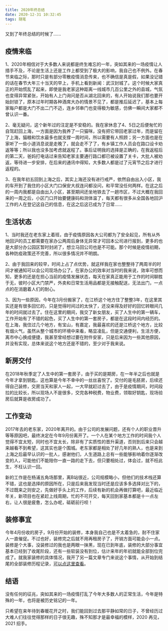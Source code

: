 ```yaml
---
title: 2020年终总结
date: 2020-12-31 10:32:45
tags: 随笔
---
```


又到了年终总结的时候了......

<!--more-->

## 疫情来临

1、2020年相信对于大多数人来说都是终生难忘的一年，突如其来的一场疫情让人措手不及，不论是生活上还是工作上都受到了极大的影响，我自己也不例外。在春节来临之际，那时只是有部分零散疫情消息传来，也不确信是真是假，如果没记错的话在春节大年三十当天的早上，手机上看到新闻：武汉封城了。这个时候大家真正的开始慌乱了起来，即使是我老家这种距离一线城市几百公里之外的县城，气氛也变得异常紧张，开始有人上门询问是否从湖北回来的，有人开始说我们那也要开始封锁了，原本过年时期各种酒席大办的情景不见了，都是推后延迟了，基本上每家每户都是大门不出二门不迈，连乡邻串门也变得极为敏感，仿佛一瞬间大家都不曾认识一番。

2、毫无疑问，这个新年过的注定是不安稳的。我在家休息了4、5日之后便匆忙的自驾赶回上海，一方面是因为我养了一只猫咪，没有把它带回老家过年，而是留在了上海，猫粮和饮水最多也就支撑一周时间，所以需要有人照顾；另一方面也是在家听了一些小道消息说是走晚了，就会走不了了，有乡镇工作人员会在路口设卡劝返等等；所以我也没多加考虑就返程了。事后证明我的选择是正确的，在我返程后的第二天，爸妈打电话过来告知老家主要通行路口都已被设置了关卡，大批人被劝返，等待进一步安排，在后来的通讯中得知，大多数人都是过了元宵节之后才进行返程的。

3、在我年初五回到上海之后，其实上海还没有进行戒严，依然自由出入小区，我的车开到了我住的小区大门口保安大叔连问都没问，和平常没任何两样。在这之后的一周内我都是自由出入小区，甚至期间还坐地铁去了一趟市区，不过大概在我回来的一周之后，小区门口开始要健康码和测体温了，每天都有很多从全国各地回沪工作的人在登记这自己的信息，在这之后这已成为了日常......

## 生活状态

1、当时我还在老东家上着班，由于疫情原因各大公司都为了安全起见，所有从外地回沪的员工都需要在家办公两周后身体无异常才可回本公司进行报到，更多的也是大部分办公园区暂时封闭了，想立马回公司也是不可能。那个时候是疫情初期，各种防疫政策还不完善，所以很多情况并不明朗。

2、由于我回来的较早，时间上占了点优势，就这样我在家也整整待了两周半的时间才被通知可以会公司现场办公了。在家办公的效率对当时的我来说，效率可想而知，更多的还是在担心当前的疫情发展状态，每天在家真正能用于工作的时间聊胜于无，彼时小区大门禁严，外卖和日常生活用品都是无接触配送，无法出门，一点点的在消磨着人们的耐心。

3、因为一些原因，今年在3月份搬家了，在江桥这个地方住了整整3年，在这里其实还是有很多回忆的，只是觉得时间过的太快了，还没来得及好好的回忆转眼间几年的时间就过去了。住在这里的期间，我交了新女朋友，买了人生中的第一辆车，工作开始有了不错的起色，买了人生中的第一套房子，都是在这段时间内经历的。在上海，我住过几个地方，有宝山，有嘉定，我最喜欢的还是江桥这个地方，比较有烟火气，虽然从整个城市的环境中来看，略显凌乱，但是交通便利，生活方便，离市中心换成便捷，我甚至曾经想过要在附件安家，只是后来因为一些其他原因，并没有实现，总体来说这个地方还是不错的，至少对于我来说。

## 新房交付

在2018年秋季定了人生中的第一套房子，由于买的是期房，在一年半之后也就是今年才拿到钥匙，这也算是今年不幸中的一丝丝喜悦了。交付的是毛胚房，后续还得自己装修，交房当天和家人一起，一大早就赶过去了，由于是疫情期间，时间段拉的比较长，所以现场人不是很多，交完各种税费，物业费，领取好钥匙，现场验房后就算是收房成功了。

## 工作变动

2017年去的老东家，2020年离开的。由于公司的发展问题，还有个人的职业晋升等等原因吧，最终决定在今年9月份离开了。一个人在某个地方工作的时间我个人觉得不宜太短，同时也不宜太长，除非有了实质性的晋升渠道，否则到后来只会越来越看不到希望，这其实也是个围城。老东家都是相处了好几年的熟人，也是来到上海之后最早认识的一批人，感谢他们，人生道路上总有一些能够影响着你逐渐改变的人，可能他们不能陪你一直一路的走下去，但只要相处过，体会过，就不枉此生，不枉认识一回。

新的工作是在杨浦五角场那里，离B站很近，公司规模略小，但他们的技术栈还算不错，这也是选择的原因所在，只是后来我发现当时还是应该多多选择对比下的，不过既来之则安之，先做好手头上的工作，后续有新的机会再做打算吧，最近临近年关，新项目也在紧赶上线周期，忙的不可开交，每天回到家基本都是十一点左右，让人很是疲惫，怎么办呢，砥砺前行呗！

## 装修事宜

今年4月份收的房子，9月份开始的装修，本身我自己也是不太着急的，耐不住家人一直催促。不过也好，装修完之后就不用再租房子了，开销方面可能会小一点。装修是个大事，没装修过的我也是两眼一抹黑，现在已到年底，装修的大部分事宜基本已经到了收尾阶段，还有一些软装没有到位，估计来年的年初就能全部到位完成了。就我家装修的具体情况，我开了另一篇文章专门来说这个事情，从开始到结尾的全部装修历程记录，[可以点这里查看](https://www.965.one/2021/08/28/%E9%A6%96%E6%AC%A1%E8%A3%85%E4%BF%AE%E5%85%A8%E7%A8%8B%E6%80%BB%E7%BB%93/)。

## 结语

没有任何的征兆，突如其来的一场疫情打乱了今年大多数人的正常生活，今年是特殊的一年，也将是被历史铭记的一年。

只希望在来年待到春暖花开之时，我们能回到过去那平静如常的日子，不曾经历过大难人们往往觉得那样的日子很无趣，殊不知那才是最幸福的模样，2020 再见，2021 招手。
